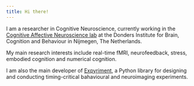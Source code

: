 ```yaml
---
title: Hi there!
---
```


I am a researcher in Cognitive Neuroscience, currently working in the [Cognitive Affective Neuroscience lab](https://www.ru.nl/donders/research/theme-3-plasticity-memory/research-groups-theme-3/cognitive-affective-neuroscience/) at the Donders Institute for Brain, Cognition and Behaviour in Nijmegen, The Netherlands.

My main research interests include real-time fMRI, neurofeedback, stress, embodied cognition and numerical cognition.

I am also the main developer of [Expyriment](http://www.expyriment.org), a Python library for designing and conducting timing-critical bahavioural and neuroimaging experiments.
